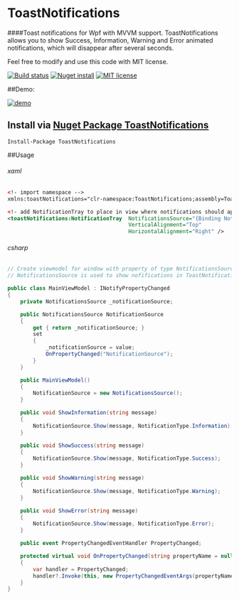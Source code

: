 # ToastNotifications
####Toast notifications for Wpf with MVVM support.
ToastNotifications allows you to show Success, Information, Warning and Error animated notifications, which will disappear after several seconds.

Feel free to modify and use this code with MIT license.

[![Build status](https://ci.appveyor.com/api/projects/status/xk2e7g0nxfh5v92q?svg=true)](https://ci.appveyor.com/project/raflop/toastnotifications)  [![Nuget install](https://img.shields.io/badge/nuget-install-green.svg)](https://www.nuget.org/packages/ToastNotifications/) [![MIT license](https://img.shields.io/badge/mit-license-blue.svg)](https://github.com/raflop/ToastNotifications/blob/master/LICENSE)

##Demo:

[![demo](http://devcrew.pl/github/toastnotifications/demo.gif)](http://devcrew.pl/github/toastnotifications/demo.gif)

## Install via [Nuget Package ToastNotifications](https://www.nuget.org/packages/ToastNotifications/)
```
Install-Package ToastNotifications
```
##Usage
###### xaml

```xml
<!- import namespace -->
xmlns:toastNotifications="clr-namespace:ToastNotifications;assembly=ToastNotifications"

<!- add NotificationTray to place in view where notifications should appear and make binding to NotificationsSource in viewmodel -->
<toastNotifications:NotificationTray  NotificationsSource="{Binding NotificationSource}" 
                                      VerticalAlignment="Top" 
                                      HorizontalAlignment="Right" />
```

###### csharp
```csharp
// Create viewmodel for window with property of type NotificationsSource.
// NotificationsSource is used to show nofifications in ToastNotifications control

public class MainViewModel : INotifyPropertyChanged
{
    private NotificationsSource _notificationSource;

    public NotificationsSource NotificationSource
    {
        get { return _notificationSource; }
        set
        {
            _notificationSource = value;
            OnPropertyChanged("NotificationSource");
        }
    }

    public MainViewModel()
    {
        NotificationSource = new NotificationsSource();
    }

    public void ShowInformation(string message)
    {
        NotificationSource.Show(message, NotificationType.Information);
    }

    public void ShowSuccess(string message)
    {
        NotificationSource.Show(message, NotificationType.Success);
    }

    public void ShowWarning(string message)
    {
        NotificationSource.Show(message, NotificationType.Warning);
    }

    public void ShowError(string message)
    {
        NotificationSource.Show(message, NotificationType.Error);
    }

    public event PropertyChangedEventHandler PropertyChanged;

    protected virtual void OnPropertyChanged(string propertyName = null)
    {
        var handler = PropertyChanged;
        handler?.Invoke(this, new PropertyChangedEventArgs(propertyName));
    }
}
```

